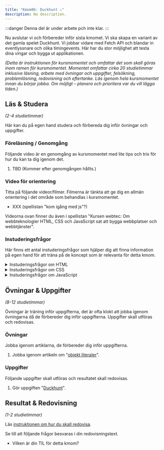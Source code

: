 ```yaml
---
title: "Kmom06: Duckhunt ⚠️" 
description: No description.
---
```


:::danger
Denna del är under arbete pch inte klar.
:::

Nu avslutar vi och förbereder inför sista kmomet. Vi ska skapa en variant av det gamla spelet Duckhunt. Vi jobbar vidare med Fetch API och blandar in eventlyssnare och olika timingevents. Här har du stor möjlighet att testa dina vingar och bygga ut applikationen.

_(Detta är instruktionen för kursmomentet och omfattar det som skall göras inom ramen för kursmomentet. Momentet omfattar cirka 20 studietimmar inklusive läsning, arbete med övningar och uppgifter, felsökning, problemlösning, redovisning och eftertanke. Läs igenom hela kursmomentet innan du börjar jobba. Om möjligt – planera och prioritera var du vill lägga tiden.)_



## Läs & Studera

_(2-4 studietimmar)_

Här kan du på egen hand studera och förbereda dig inför övningar och uppgifter.




### Föreläsning / Genomgång

Följande video är en genomgång av kursmomentet med lite tips och trix för hur du kan ta dig igenom det.

1. TBD (Kommer efter genomgången hållts.)



<!-- ### Litteratur

Studera litteratur och resurser enligt följande.

1. XXX -->



### Video för orientering

Titta på följande videor/filmer. Filmerna är tänkta att ge dig en allmän orientering i det område som behandlas i kursmomentet.

* XXX (spellistan "kom igång med js"?)

Videorna ovan finner du även i spellistan "Kursen webtec: Om webbteknologier HTML, CSS och JavaScript sat att bygga webbplatser och webbtjänster".



### Instuderingsfrågor

Här finns ett antal instuderingsfrågor som hjälper dig att finna information på egen hand för att träna på de koncept som är relevanta för detta kmom.

<details>
<summary>Instuderingsfrågor om HTML</summary>

1. Vad står HTML för?

</details>

<details>
<summary>Instuderingsfrågor om CSS</summary>

1. Vad står CSS för?

</details>

<details>
<summary>Instuderingsfrågor om JavaScript</summary>

1. Ge en kort historik över programmeringsspråket JavaScript.

</details>



## Övningar & Uppgifter

_(8-12 studietimmar)_

Övningar är träning inför uppgifterna, det är ofta klokt att jobba igenom övningarna då de förbereder dig inför uppgifterna. Uppgifter skall utföras och redovisas.



### Övningar

Jobba igenom artiklarna, de förbereder dig inför uppgifterna.

1. Jobba igenom artikeln om "[objekt literaler](./laromaterial/ovning/kmom06/objectliteral/)".

<!-- 1. (läromaterial för att komma igång inför lab 6 i js) -->



### Uppgifter

Följande uppgifter skall utföras och resultatet skall redovisas.

<!-- 1. Utför laborationen "Lab 6: XXX". -->

1. Gör uppgiften "[Duckhunt](./laromaterial/uppgift/kmom06-duckhunt)".



## Resultat & Redovisning

_(1-2 studietimmar)_

Läs [instruktionen om hur du skall redovisa]().

Se till att följande frågor besvaras i din redovisningstext.

* Vilken är din TIL för detta kmom?

